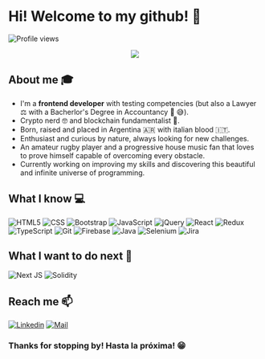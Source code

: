
# Hi! Welcome to my github! 👋 
![Profile views](https://gpvc.arturio.dev/lucasrimondi)

<div align="center">
	<img src="https://user-images.githubusercontent.com/87493125/127210438-b73b2765-5b09-41c4-a631-4c614361e374.jpg">
</div>

## About me :mortar_board:
- I'm a **frontend developer** with testing competencies (but also a Lawyer ⚖️ with a Bacherlor's Degree in Accountancy 🧮 😅).<br>
- Crypto nerd 🤓 and blockchain fundamentalist 🔗. <br> 
- Born, raised and placed in Argentina 🇦🇷 with italian blood 🇮🇹. <br>
- Enthusiast and curious by nature, always looking for new challenges. <br> 
- An amateur rugby player and a progressive house music fan that loves to prove himself capable of overcoming every obstacle.<br>
- Currently working on improving my skills and discovering this beautiful and infinite universe of programming.

## What I know :computer:
  ![HTML5](https://img.shields.io/badge/html5%20-%23E34F26.svg?&style=for-the-badge&logo=html5&logoColor=white)
  ![CSS](https://img.shields.io/badge/css3%20-%231572B6.svg?&style=for-the-badge&logo=css3&logoColor=white)
  ![Bootstrap](https://img.shields.io/badge/bootstrap%20-%23563D7C.svg?&style=for-the-badge&logo=bootstrap&logoColor=white)
  ![JavaScript](https://img.shields.io/badge/javascript%20-%23323330.svg?&style=for-the-badge&logo=javascript&logoColor=%23F7DF1E)
  ![jQuery](https://img.shields.io/badge/jquery%20-%230769AD.svg?&style=for-the-badge&logo=jquery&logoColor=white)
  ![React](https://img.shields.io/badge/react%20-%2320232a.svg?&style=for-the-badge&logo=react&logoColor=%2361DAFB)
  ![Redux](https://img.shields.io/badge/redux%20-%23593d88.svg?&style=for-the-badge&logo=redux&logoColor=white)
  ![TypeScript](https://img.shields.io/badge/typescript-%23007ACC.svg?style=for-the-badge&logo=typescript&logoColor=white)
  ![Git](https://img.shields.io/badge/git%20-%23F05033.svg?&style=for-the-badge&logo=git&logoColor=white)
  ![Firebase](https://img.shields.io/badge/firebase%20-%23039BE5.svg?&style=for-the-badge&logo=firebase)
  ![Java](https://img.shields.io/badge/Java-ED8B00?style=for-the-badge&logo=java&logoColor=white)
  ![Selenium](https://img.shields.io/badge/Selenium-43B02A?style=for-the-badge&logo=Selenium&logoColor=white)
  ![Jira](https://img.shields.io/badge/jira-%230A0FFF.svg?style=for-the-badge&logo=jira&logoColor=white)

## What I want to do next :thinking:
![Next JS](https://img.shields.io/badge/Next-black?style=for-the-badge&logo=next.js&logoColor=white)
![Solidity](https://img.shields.io/badge/Solidity-%23363636.svg?style=for-the-badge&logo=solidity&logoColor=white)

## Reach me 📫
[![Linkedin](https://img.shields.io/badge/-Lucas%20Rimondi-%230077B5.svg?&style=for-the-badge&logo=linkedin&logoColor=white&link=https://www.linkedin.com/in/lucasrimondi/)](https://www.linkedin.com/in/lucasrimondi/)
[![Mail](https://img.shields.io/badge/-lucasrimondi@gmail.com-D14836?style=for-the-badge&logo=gmail&logoColor=white)](mailto:lucasrimondi@gmail.com)



### Thanks for stopping by! Hasta la próxima! 😁
